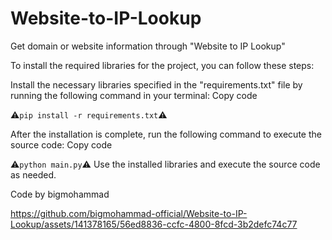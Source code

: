 # Website-to-IP-Lookup
Get domain or website information through "Website to IP Lookup"




To install the required libraries for the project, you can follow these steps:

Install the necessary libraries specified in the "requirements.txt" file by running the following command in your terminal:
Copy code

⚠️`pip install -r requirements.txt`⚠️


After the installation is complete, run the following command to execute the source code:
Copy code

⚠️`python main.py`⚠️
Use the installed libraries and execute the source code as needed.

Code by bigmohammad


https://github.com/bigmohammad-official/Website-to-IP-Lookup/assets/141378165/56ed8836-ccfc-4800-8fcd-3b2defc74c77

